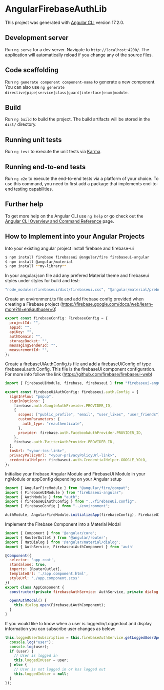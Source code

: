 # AngularFirebaseAuthLib

This project was generated with [Angular CLI](https://github.com/angular/angular-cli) version 17.2.0.

## Development server

Run `ng serve` for a dev server. Navigate to `http://localhost:4200/`. The application will automatically reload if you change any of the source files.

## Code scaffolding

Run `ng generate component component-name` to generate a new component. You can also use `ng generate directive|pipe|service|class|guard|interface|enum|module`.

## Build

Run `ng build` to build the project. The build artifacts will be stored in the `dist/` directory.

## Running unit tests

Run `ng test` to execute the unit tests via [Karma](https://karma-runner.github.io).

## Running end-to-end tests

Run `ng e2e` to execute the end-to-end tests via a platform of your choice. To use this command, you need to first add a package that implements end-to-end testing capabilities.

## Further help

To get more help on the Angular CLI use `ng help` or go check out the [Angular CLI Overview and Command Reference](https://angular.io/cli) page.

## How to Implement into your Angular Projects

Into your existing angular project install firebase and firebase-ui

```bash
$ npm install firebase firebaseui @angular/fire firebaseui-angular
$ npm install @angular/material
$ npm install **my-library**
```

In your angular.json file add any prefered Material theme and firebaseui styles under styles for build and test:

```javascript
"node_modules/firebaseui/dist/firebaseui.css", "@angular/material/prebuilt-themes/indigo-pink.css";
```

Create an environment.ts file and add firebase config provided when creating a Firebase project (https://firebase.google.com/docs/web/learn-more?hl=en&authuser=0)

```javascript
export const firebaseConfig: FirebaseConfig = {
  projectId: "",
  appId: "",
  apiKey: "",
  authDomain: "",
  storageBucket: "",
  messagingSenderId: "",
  measurementId: "",
};
```

Create a firebaseUiAuthConfig.ts file and add a firebaseUiConfig of type firebaseui.auth.Config. This file is the firebaseUi component configuration. For more info follow the link (https://github.com/firebase/firebaseui-web)

```javascript
import { FirebaseUIModule, firebase, firebaseui } from "firebaseui-angular";

export const firebaseUiAuthConfig: firebaseui.auth.Config = {
  signInFlow: "popup",
  signInOptions: [
    firebase.auth.GoogleAuthProvider.PROVIDER_ID,
    {
      scopes: ["public_profile", "email", "user_likes", "user_friends"],
      customParameters: {
        auth_type: "reauthenticate",
      },
      provider: firebase.auth.FacebookAuthProvider.PROVIDER_ID,
    },
    firebase.auth.TwitterAuthProvider.PROVIDER_ID,
  ],
  tosUrl: "<your-tos-link>",
  privacyPolicyUrl: "<your-privacyPolicyUrl-link>",
  credentialHelper: firebaseui.auth.CredentialHelper.GOOGLE_YOLO,
};
```

Initialise your firebase Angular Module and FirebaseUi Module in your ngModule or appConfig depending on your Angular setup

```javascript
import { AngularFireModule } from "@angular/fire/compat";
import { FirebaseUIModule } from "firebaseui-angular";
import { AuthModule } from "auth";
import { firebaseUiAuthConfig } from "../firebaseUi.config";
import { firebaseConfig } from "../environment";

AuthModule, AngularFireModule.initializeApp(firebaseConfig), FirebaseUIModule.forRoot(firebaseUiAuthConfig);
```

Implement the Firebase Component into a Material Modal

```javascript
import { Component } from '@angular/core';
import { RouterOutlet } from '@angular/router';
import { MatDialog } from '@angular/material/dialog';
import { AuthService, FirebaseuiAuthComponent } from 'auth'

@Component({
  selector: 'app-root',
  standalone: true,
  imports: [RouterOutlet],
  templateUrl: './app.component.html',
  styleUrl: './app.component.scss'
})
export class AppComponent {
  constructor(private firebaseAuthService: AuthService, private dialog: MatDialog) {}

  openAuthModal() {
    this.dialog.open(FirebaseuiAuthComponent);
  }
}
```

If you would like to know when a user is loggedin/Loggedout and display information you can subscribe user changes as below:

```javascript
this.loggedUserSubscription = this.firebaseAuthService.getLoggedUserUpdates().subscribe((user) => {
  console.log("user");
  console.log(user);
  if (user) {
    // User is logged in
    this.loggedInUser = user;
  } else {
    // User is not logged in or has logged out
    this.loggedInUser = null;
  }
});
```
